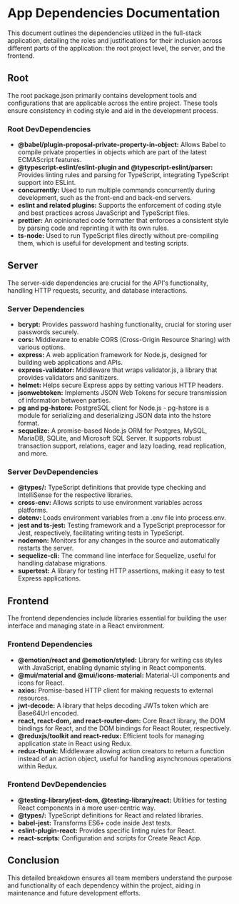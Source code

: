 # App Dependencies Documentation

This document outlines the dependencies utilized in the full-stack application, detailing the roles and justifications for their inclusion across different parts of the application: the root project level, the server, and the frontend.

## Root

The root package.json primarily contains development tools and configurations that are applicable across the entire project. These tools ensure consistency in coding style and aid in the development process.

### Root DevDependencies

- **@babel/plugin-proposal-private-property-in-object:** Allows Babel to compile private properties in objects which are part of the latest ECMAScript features.
- **@typescript-eslint/eslint-plugin and @typescript-eslint/parser:** Provides linting rules and parsing for TypeScript, integrating TypeScript support into ESLint.
- **concurrently:** Used to run multiple commands concurrently during development, such as the front-end and back-end servers.
- **eslint and related plugins:** Supports the enforcement of coding style and best practices across JavaScript and TypeScript files.
- **prettier:** An opinionated code formatter that enforces a consistent style by parsing code and reprinting it with its own rules.
- **ts-node:** Used to run TypeScript files directly without pre-compiling them, which is useful for development and testing scripts.

## Server

The server-side dependencies are crucial for the API's functionality, handling HTTP requests, security, and database interactions.

### Server Dependencies

- **bcrypt:** Provides password hashing functionality, crucial for storing user passwords securely.
- **cors:** Middleware to enable CORS (Cross-Origin Resource Sharing) with various options.
- **express:** A web application framework for Node.js, designed for building web applications and APIs.
- **express-validator:** Middleware that wraps validator.js, a library that provides validators and sanitizers.
- **helmet:** Helps secure Express apps by setting various HTTP headers.
- **jsonwebtoken:** Implements JSON Web Tokens for secure transmission of information between parties.
- **pg and pg-hstore:** PostgreSQL client for Node.js - pg-hstore is a module for serializing and deserializing JSON data into the hstore format.
- **sequelize:** A promise-based Node.js ORM for Postgres, MySQL, MariaDB, SQLite, and Microsoft SQL Server. It supports robust transaction support, relations, eager and lazy loading, read replication, and more.

### Server DevDependencies

- **@types/:** TypeScript definitions that provide type checking and IntelliSense for the respective libraries.
- **cross-env:** Allows scripts to use environment variables across platforms.
- **dotenv:** Loads environment variables from a .env file into process.env.
- **jest and ts-jest:** Testing framework and a TypeScript preprocessor for Jest, respectively, facilitating writing tests in TypeScript.
- **nodemon:** Monitors for any changes in the source and automatically restarts the server.
- **sequelize-cli:** The command line interface for Sequelize, useful for handling database migrations.
- **supertest:** A library for testing HTTP assertions, making it easy to test Express applications.

## Frontend

The frontend dependencies include libraries essential for building the user interface and managing state in a React environment.

### Frontend Dependencies

- **@emotion/react and @emotion/styled:** Library for writing css styles with JavaScript, enabling dynamic styling in React components.
- **@mui/material and @mui/icons-material:** Material-UI components and icons for React.
- **axios:** Promise-based HTTP client for making requests to external resources.
- **jwt-decode:** A library that helps decoding JWTs token which are Base64Url encoded.
- **react, react-dom, and react-router-dom:** Core React library, the DOM bindings for React, and the DOM bindings for React Router, respectively.
- **@reduxjs/toolkit and react-redux:** Efficient tools for managing application state in React using Redux.
- **redux-thunk:** Middleware allowing action creators to return a function instead of an action object, useful for handling asynchronous operations within Redux.

### Frontend DevDependencies

- **@testing-library/jest-dom, @testing-library/react:** Utilities for testing React components in a more user-centric way.
- **@types/:** TypeScript definitions for React and related libraries.
- **babel-jest:** Transforms ES6+ code inside Jest tests.
- **eslint-plugin-react:** Provides specific linting rules for React.
- **react-scripts:** Configuration and scripts for Create React App.

## Conclusion

This detailed breakdown ensures all team members understand the purpose and functionality of each dependency within the project, aiding in maintenance and future development efforts.